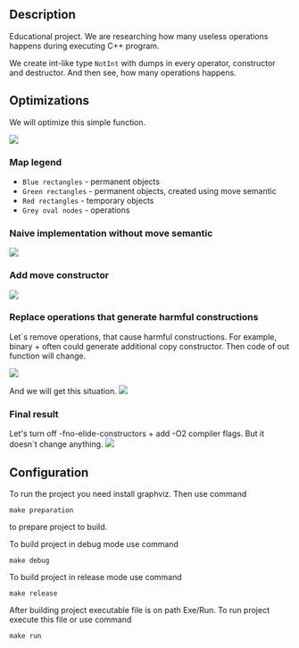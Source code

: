 ## Description

Educational project. We are researching how many useless operations happens during executing C++ program.

We create int-like type `NotInt` with dumps in every operator, constructor and destructor. And then see, how many operations happens.

## Optimizations

We will optimize this simple function.

![](Image/Function0.png)

### Map legend 
* `Blue rectangles`  - permanent objects
* `Green rectangles` - permanent objects, created using move semantic
* `Red rectangles`   - temporary objects
* `Grey oval nodes`  - operations

### Naive implementation without move semantic
![](Images/Step0.png)

### Add move constructor
![](Images/Step1.png)

### Replace operations that generate harmful constructions
Let`s remove operations, that cause harmful constructions. For example, binary + often could generate additional copy constructor.
Then code of out function will change.

![](Image/Function1.png)

And we will get this situation.
![](Images/Step2.png)

### Final result
Let's turn off -fno-elide-constructors + add -O2 compiler flags. But it doesn`t change anything.
![](Images/Step3.png)


## Configuration ##

To run the project you need install graphviz.
Then use command
```
make preparation
```
to prepare project to build.

To build project in debug mode use command
```
make debug
```

To build project in release mode use command
```
make release
```

After building project executable file is on path Exe/Run. To run project execute this file or use command
```
make run
```